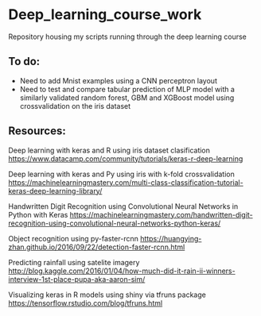 # Deep_learning_course_work
Repository housing my scripts running through the deep learning course

## To do:
- Need to add Mnist examples using a CNN perceptron layout
- Need to test and compare tabular prediction of MLP model with a similarly validated random forest, GBM and XGBoost model using crossvalidation on the iris dataset

## Resources:

Deep learning with keras and R using iris dataset clasification
	<https://www.datacamp.com/community/tutorials/keras-r-deep-learning>

Deep learning with keras and Py using iris with k-fold crossvalidation
	<https://machinelearningmastery.com/multi-class-classification-tutorial-keras-deep-learning-library/>

Handwritten Digit Recognition using Convolutional Neural Networks in Python with Keras
	<https://machinelearningmastery.com/handwritten-digit-recognition-using-convolutional-neural-networks-python-keras/>

Object recognition using py-faster-rcnn
	<https://huangying-zhan.github.io/2016/09/22/detection-faster-rcnn.html>

Predicting rainfall using satelite imagery
	<http://blog.kaggle.com/2016/01/04/how-much-did-it-rain-ii-winners-interview-1st-place-pupa-aka-aaron-sim/>

Visualizing keras in R models using shiny via tfruns package
	<https://tensorflow.rstudio.com/blog/tfruns.html>


